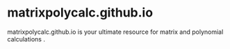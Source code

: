 # matrixpolycalc.github.io
matrixpolycalc.github.io is your ultimate resource for matrix and polynomial calculations .
